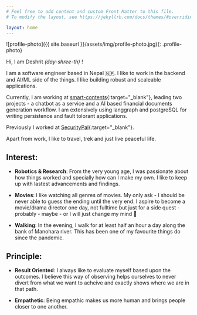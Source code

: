 ```yaml
---
# Feel free to add content and custom Front Matter to this file.
# To modify the layout, see https://jekyllrb.com/docs/themes/#overriding-theme-defaults

layout: home
---
```


![profile-photo]({{ site.baseurl }}/assets/img/profile-photo.jpg){: .profile-photo}

Hi, I am Deshrit *(day-shree-th)* !

I am a software engineer based in Nepal 🇳🇵. I like to work in the backend and 
AI/ML  side  of the things. I like building  robust and scaleable applications.

Currently, I am working at [smart-contents](https://smartcontents.co.jp/){:target="_blank"}, 
leading two projects - a chatbot as a service and a AI based financial documents 
generation workflow. I am extensively using langgraph and postgreSQL for writing 
persistence and fault tolorant applications.

Previously I worked at [SecurityPal](https://www.securitypalhq.com/){:target="_blank"}.

Apart from work, I like to travel, trek and just live peaceful life.

## Interest:

- **Robotics & Research**: From the very young age, I was passionate about how things
worked and specially how can I make my own. I like to keep up with lastest advancements 
and findings.

- **Movies**: I like watching all genres of movies. My only ask - I should be never 
able to guess the ending until the very end. I aspire to  become a movie/drama director 
one day, not fulltime but just for a side quest - probably - maybe - or I will just 
change my mind 🤦

- **Walking**: In the evening, I walk for at least half an hour a day along 
the bank of Manohara river. This has been one of my favourite things do since
the pandemic. 

## Principle:

- **Result Oriented**: I always like to evaluate myself based upon the outcomes.
I believe this way of observing helps ourselves to never divert 
from what we want to acheive and exactly shows where we are in that path.

- **Empathetic**: Being empathic makes us more human and brings people closer to one 
another.